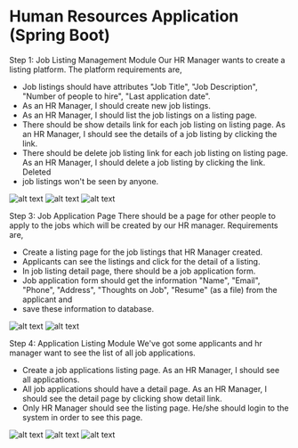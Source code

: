 
# Human Resources Application (Spring Boot)


Step 1: Job Listing Management Module
Our HR Manager wants to create a listing platform. The platform requirements are,
* Job listings should have attributes "Job Title", "Job Description", "Number of people to hire", "Last application date".
* As an HR Manager, I should create new job listings.
* As an HR Manager, I should list the job listings on a listing page.
* There should be show details link for each job listing on listing page. As an HR Manager, I should see the details of a job listing by clicking the link.
* There should be delete job listing link for each job listing on listing page. As an HR Manager, I should delete a job listing by clicking the link. Deleted
* job listings won't be seen by anyone.

![alt text](https://a.imge.to/2019/07/15/FKBrZ.png)
![alt text](https://a.imge.to/2019/07/15/FK2Jt.png)
![alt text](https://a.imge.to/2019/07/15/FKp4G.png)

Step 3: Job Application Page
There should be a page for other people to apply to the jobs which will be created by our HR manager. Requirements are,
* Create a listing page for the job listings that HR Manager created.
* Applicants can see the listings and click for the detail of a listing.
* In job listing detail page, there should be a job application form.
* Job application form should get the information "Name", "Email", "Phone", "Address", "Thoughts on Job", "Resume" (as a file) from the applicant and
* save these information to database.

![alt text](https://a.imge.to/2019/07/15/FKaWw.png)
![alt text](https://a.imge.to/2019/07/15/FKuLy.png)

Step 4: Application Listing Module
We've got some applicants and hr manager want to see the list of all job applications.
* Create a job applications listing page. As an HR Manager, I should see all applications.
* All job applications should have a detail page. As an HR Manager, I should see the detail page by clicking show detail link.
* Only HR Manager should see the listing page. He/she should login to the system in order to see this page.

![alt text](ttps://a.imge.to/2019/07/15/FKrQx.png)
![alt text](https://a.imge.to/2019/07/15/FKDh1.png)
![alt text](https://a.imge.to/2019/07/15/FKny0.png)

